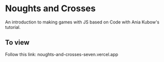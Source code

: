# Noughts and Crosses
An introduction to making games with JS based on Code with Ania Kubow's tutorial.

## To view
Follow this link:
noughts-and-crosses-seven.vercel.app

